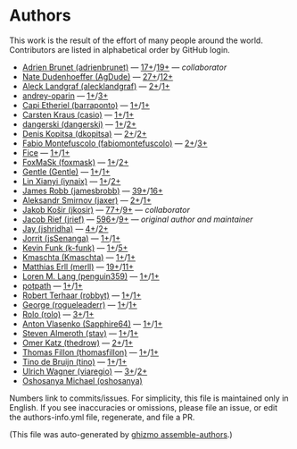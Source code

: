 # Authors

This work is the result of the effort of many people around the world.
Contributors are listed in alphabetical order by GitHub login.


* [Adrien Brunet (adrienbrunet)](https://github.com/adrienbrunet) — [17+](https://github.com/jrief/django-angular/commits?author=adrienbrunet)/[19+](https://github.com/jrief/django-angular/issues?q=author%3Aadrienbrunet) — _collaborator_
* [Nate Dudenhoeffer (AgDude)](https://github.com/AgDude) — [27+](https://github.com/jrief/django-angular/commits?author=AgDude)/[12+](https://github.com/jrief/django-angular/issues?q=author%3AAgDude)
* [Aleck Landgraf (alecklandgraf)](https://github.com/alecklandgraf) — [2+](https://github.com/jrief/django-angular/commits?author=alecklandgraf)/[1+](https://github.com/jrief/django-angular/issues?q=author%3Aalecklandgraf)
* [andrey-oparin](https://github.com/andrey-oparin) — [1+](https://github.com/jrief/django-angular/commits?author=andrey-oparin)/[3+](https://github.com/jrief/django-angular/issues?q=author%3Aandrey-oparin)
* [Capi Etheriel (barraponto)](https://github.com/barraponto) — [1+](https://github.com/jrief/django-angular/commits?author=barraponto)/[1+](https://github.com/jrief/django-angular/issues?q=author%3Abarraponto)
* [Carsten Kraus (casio)](https://github.com/casio) — [1+](https://github.com/jrief/django-angular/commits?author=casio)/[1+](https://github.com/jrief/django-angular/issues?q=author%3Acasio)
* [dangerski (dangerski)](https://github.com/dangerski) — [1+](https://github.com/jrief/django-angular/commits?author=dangerski)/[2+](https://github.com/jrief/django-angular/issues?q=author%3Adangerski)
* [Denis Kopitsa (dkopitsa)](https://github.com/dkopitsa) — [2+](https://github.com/jrief/django-angular/commits?author=dkopitsa)/[2+](https://github.com/jrief/django-angular/issues?q=author%3Adkopitsa)
* [Fabio Montefuscolo (fabiomontefuscolo)](https://github.com/fabiomontefuscolo) — [2+](https://github.com/jrief/django-angular/commits?author=fabiomontefuscolo)/[3+](https://github.com/jrief/django-angular/issues?q=author%3Afabiomontefuscolo)
* [Fice](https://github.com/Fice) — [1+](https://github.com/jrief/django-angular/commits?author=Fice)/[1+](https://github.com/jrief/django-angular/issues?q=author%3AFice)
* [FoxMaSk (foxmask)](https://github.com/foxmask) — [1+](https://github.com/jrief/django-angular/commits?author=foxmask)/[2+](https://github.com/jrief/django-angular/issues?q=author%3Afoxmask)
* [Gentle (Gentle)](https://github.com/Gentle) — [1+](https://github.com/jrief/django-angular/commits?author=Gentle)/[1+](https://github.com/jrief/django-angular/issues?q=author%3AGentle)
* [Lin Xianyi (iynaix)](https://github.com/iynaix) — [1+](https://github.com/jrief/django-angular/commits?author=iynaix)/[2+](https://github.com/jrief/django-angular/issues?q=author%3Aiynaix)
* [James Robb (jamesbrobb)](https://github.com/jamesbrobb) — [39+](https://github.com/jrief/django-angular/commits?author=jamesbrobb)/[16+](https://github.com/jrief/django-angular/issues?q=author%3Ajamesbrobb)
* [Aleksandr Smirnov (jaxer)](https://github.com/jaxer) — [2+](https://github.com/jrief/django-angular/commits?author=jaxer)/[1+](https://github.com/jrief/django-angular/issues?q=author%3Ajaxer)
* [Jakob Košir (jkosir)](https://github.com/jkosir) — [77+](https://github.com/jrief/django-angular/commits?author=jkosir)/[9+](https://github.com/jrief/django-angular/issues?q=author%3Ajkosir) — _collaborator_
* [Jacob Rief (jrief)](https://github.com/jrief) — [596+](https://github.com/jrief/django-angular/commits?author=jrief)/[9+](https://github.com/jrief/django-angular/issues?q=author%3Ajrief) — _original author and maintainer_
* [Jay (jshridha)](https://github.com/jshridha) — [4+](https://github.com/jrief/django-angular/commits?author=jshridha)/[2+](https://github.com/jrief/django-angular/issues?q=author%3Ajshridha)
* [Jorrit (jsSenanga)](https://github.com/jsSenanga) — [1+](https://github.com/jrief/django-angular/commits?author=jsSenanga)/[1+](https://github.com/jrief/django-angular/issues?q=author%3AjsSenanga)
* [Kevin Funk (k-funk)](https://github.com/k-funk) — [1+](https://github.com/jrief/django-angular/commits?author=k-funk)/[5+](https://github.com/jrief/django-angular/issues?q=author%3Ak-funk)
* [Kmaschta (Kmaschta)](https://github.com/Kmaschta) — [1+](https://github.com/jrief/django-angular/commits?author=Kmaschta)/[1+](https://github.com/jrief/django-angular/issues?q=author%3AKmaschta)
* [Matthias Erll (merll)](https://github.com/merll) — [19+](https://github.com/jrief/django-angular/commits?author=merll)/[11+](https://github.com/jrief/django-angular/issues?q=author%3Amerll)
* [Loren M. Lang (penguin359)](https://github.com/penguin359) — [1+](https://github.com/jrief/django-angular/commits?author=penguin359)/[1+](https://github.com/jrief/django-angular/issues?q=author%3Apenguin359)
* [potpath](https://github.com/potpath) — [1+](https://github.com/jrief/django-angular/commits?author=potpath)/[1+](https://github.com/jrief/django-angular/issues?q=author%3Apotpath)
* [Robert Terhaar (robbyt)](https://github.com/robbyt) — [1+](https://github.com/jrief/django-angular/commits?author=robbyt)/[1+](https://github.com/jrief/django-angular/issues?q=author%3Arobbyt)
* [George (rogueleaderr)](https://github.com/rogueleaderr) — [1+](https://github.com/jrief/django-angular/commits?author=rogueleaderr)/[1+](https://github.com/jrief/django-angular/issues?q=author%3Arogueleaderr)
* [Rolo (rolo)](https://github.com/rolo) — [3+](https://github.com/jrief/django-angular/commits?author=rolo)/[1+](https://github.com/jrief/django-angular/issues?q=author%3Arolo)
* [Anton Vlasenko (Sapphire64)](https://github.com/Sapphire64) — [1+](https://github.com/jrief/django-angular/commits?author=Sapphire64)/[1+](https://github.com/jrief/django-angular/issues?q=author%3ASapphire64)
* [Steven Almeroth (stav)](https://github.com/stav) — [1+](https://github.com/jrief/django-angular/commits?author=stav)/[1+](https://github.com/jrief/django-angular/issues?q=author%3Astav)
* [Omer Katz (thedrow)](https://github.com/thedrow) — [2+](https://github.com/jrief/django-angular/commits?author=thedrow)/[1+](https://github.com/jrief/django-angular/issues?q=author%3Athedrow)
* [Thomas Fillon (thomasfillon)](https://github.com/thomasfillon) — [1+](https://github.com/jrief/django-angular/commits?author=thomasfillon)/[1+](https://github.com/jrief/django-angular/issues?q=author%3Athomasfillon)
* [Tino de Bruijn (tino)](https://github.com/tino) — [1+](https://github.com/jrief/django-angular/commits?author=tino)/[1+](https://github.com/jrief/django-angular/issues?q=author%3Atino)
* [Ulrich Wagner (viaregio)](https://github.com/viaregio) — [3+](https://github.com/jrief/django-angular/commits?author=viaregio)/[2+](https://github.com/jrief/django-angular/issues?q=author%3Aviaregio)
* [Oshosanya Michael (oshosanya)](https://github.com/oshosanya)

Numbers link to commits/issues.
For simplicity, this file is maintained only in English.
If you see inaccuracies or omissions, please file an issue, or edit the authors-info.yml file, regenerate, and file a PR.



(This file was auto-generated by [ghizmo assemble-authors](https://github.com/jlevy/ghizmo).)